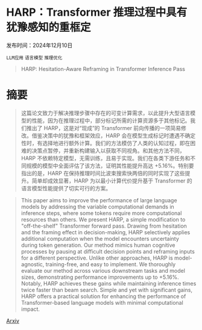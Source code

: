 # HARP：Transformer 推理过程中具有犹豫感知的重框定

发布时间：2024年12月10日

`LLM应用` `语言模型` `推理优化`

> HARP: Hesitation-Aware Reframing in Transformer Inference Pass

# 摘要

> 这篇论文致力于解决推理步骤中存在的可变计算需求，以此提升大型语言模型的性能，因为在推理过程中，部分标记所需的计算资源多于其他标记。我们推出了 HARP，这是对“现成”的 Transformer 前向传播的一项简易修改。借鉴决策中的犹豫和框架效应，HARP 会在模型生成标记时遭遇不确定性时，有选择地进行额外计算。我们的方法模仿了人类的认知过程，即在困难的决策点暂停，并重新构建输入以获取不同视角。和其他方法不同，HARP 不依赖特定模型，无需训练，且易于实现。我们在各类下游任务和不同规模的模型中全面评估了该方法，证明其性能提升高达 +5.16%。特别要指出的是，HARP 在保持推理时间比波束搜索快两倍的同时实现了这些提升。简单却成效显著，HARP 为以最小计算代价提升基于 Transformer 的语言模型性能提供了切实可行的方案。

> This paper aims to improve the performance of large language models by addressing the variable computational demands in inference steps, where some tokens require more computational resources than others. We present HARP, a simple modification to "off-the-shelf" Transformer forward pass. Drawing from hesitation and the framing effect in decision-making, HARP selectively applies additional computation when the model encounters uncertainty during token generation. Our method mimics human cognitive processes by pausing at difficult decision points and reframing inputs for a different perspective. Unlike other approaches, HARP is model-agnostic, training-free, and easy to implement. We thoroughly evaluate our method across various downstream tasks and model sizes, demonstrating performance improvements up to +5.16%. Notably, HARP achieves these gains while maintaining inference times twice faster than beam search. Simple and yet with significant gains, HARP offers a practical solution for enhancing the performance of Transformer-based language models with minimal computational impact.

[Arxiv](https://arxiv.org/abs/2412.07282)